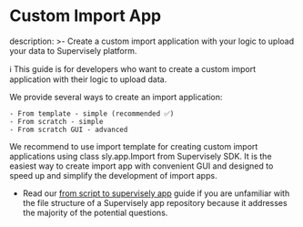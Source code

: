 # Custom Import App

description: >-
Create a custom import application with your logic to upload your data to Supervisely platform.

ℹ️ This guide is for developers who want to create a custom import application with their logic to upload data.

We provide several ways to create an import application:

    - From template - simple (recommended ✅)
    - From scratch - simple
    - From scratch GUI - advanced

We recommend to use import template for creating custom import applications using class sly.app.Import from Supervisely SDK. It is the easiest way to create import app with convenient GUI and designed to speed up and simplify the development of import apps.

- Read our [from script to supervisely app](https://developer.supervisely.com/app-development/basics/from-script-to-supervisely-app) guide if you are unfamiliar with the file structure of a Supervisely app repository because it addresses the majority of the potential questions.
